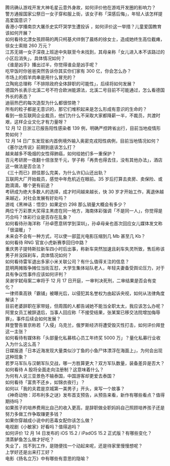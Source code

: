腾讯确认游戏开发大神毛星云意外身故，如何评价他在游戏开发圈的影响力？  
警方通报国家公祭日一女子穿和服上街，该女子称「深感后悔」，年轻人该怎样提高爱国意识？  
香港小学播南京大屠杀史实吓哭学生遭投诉 ，如何评价这一举措？儿童爱国教育该如何开展？  
如何看待北漂女孩顾萌的两只柯基犬绊倒了晨练的徐女士，造成她终生高位截瘫，徐女士索赔 260 万元？  
江苏无锡一女子深夜上班途中失联至今未找到，其母亲称「女儿进入本不该路过的小区后消失」，具体情况如何？  
《谁是凶手》播出过半，你觉得谁会是凶手呢？  
吃早饭时你爸爸突然告诉你其实你们家有 300 亿，你会怎么办？  
市场上的假羊肉串是用什么冒充的？  
立陶宛总理称「不排除政府全体辞职的可能性」，后续将如何发展？  
德国外长表示北溪二号不符合欧洲能源法，北溪二号目前不可能通过，怎么看德国外长的表态？  
迪丽热巴的每次造型为什么都很惊艳？  
所有的粒子都是无意识的，那它们堆积起来是怎么形成有意识的生命的？  
看到一些互联网企业裁员，他们为什么不采取大家都降薪一半，不裁员，共渡时艰，这样企业文化才有力量呀？  
12 月 12 日浙江已报告阳性感染者 139 例，明确严控跨省出行，目前当地疫情形势如何？  
12 月 14 日广东发现省内首例境外输入奥密克戎阳性病例，目前当地情况如何？  
《塞尔达传说》前期到底该怎么打？  
越来越多不吸烟的女性得肺癌，如何给她们多一重保护？  
百元考研房一夜翻十倍涨至千元，学子称「再贵也得去住，没有其他办法」，酒店这一做法是否合法？  
《三十而已》顾佳那么完美，为什么许幻山还出轨？  
互联网大厂开始裁员，感觉中年危机近在眼前。35 岁后打算去卖房、卖保险、或跑滴滴，哪个更有前途？  
考研成为绝大多数人的选择，成才时间越来越长，快 30 岁才开始工作，离退休越来越近，对社会发展有好处吗？  
游戏《黑神话：悟空》如果定价 298 那么销量大概会有多少？  
两位千万彩票大奖得主黑痣在同一地方，海南体彩强调「不是同一人」，你觉得是巧合吗？体彩行业是否存在乱象？  
如何看待孙海洋称「孙卓愿意转学到深圳」，孙卓母亲也首次回应女儿媒体发文称「很温暖」？  
未来会不会有一种方式，可以使一部蓝光电影压缩到几 Mb 甚至几 Kb？  
如何看待 RNG 官宣小虎新赛季回归中路？  
重庆男子提特斯拉新车四小时后出事，称新车突然加速且刹车失灵所致，售后称该男子并没踩刹车，具体情况如何？  
如何看待雷军退出多家小米关联公司？有什么值得关注的信息？  
昆明两摊贩争摊位当街互怼，大学生集体站队老人，年轻夫妻备受舆论压力，对于具有争议性事件应该如何评判？  
吴谢宇弑母案二审将于 12 月 17 日开庭，一审判决死刑，二审结果是否会有变化？  
一律师乘高铁「霸铺」被曝光后，以侵犯其名誉权为由起诉央视，如何从法律角度解读？  
目前老婆辞职在家带娃，但周围的人都告诫她不能当全职太太，我应该怎么办呢？  
阿里女员工被辞退后，当事人回应称「不接受结果，张某案已移交法院增加侮辱罪」，事件后续会如何发展？  
拜登警告普京称若「入侵」乌克兰，俄罗斯经济将遭受毁灭性打击，如何评价拜登这一主张？  
如何看待有媒体称「头部量化私募核心员工年终奖 5000 万」？量化私募行业收入为什么这么高？  
日媒报道「日本近海发现大量类似沙丁鱼的小鱼尸体漂浮在海面上」，为何会出现这种现象？  
若罗马军队与汉朝军队交战，哪一方胜算更大？双方军队数量，装备差异是否大？  
如何看待 A 股将全面走向注册制？这意味着什么？  
为何有人说三亚景色不输泰国，中国游客却更爱去泰国？  
如何看待「富贵不还乡，如锦衣夜行」？  
如何以「我的夫君是京城第一美男子」开头，来写一个故事？  
《神奇动物：邓布利多之谜》发布首支预告，从预告来看，新作有哪些看点？值得期待吗？  
如果孩子的培养费用比自己的收入更高，是辞职做全职妈妈自己照顾培养孩子还是努力多做工作争取赚更多钱？  
如果你穿越成小说中的恶毒女配你该怎么做？  
电视剧《小敏家》好看吗？值得追吗？  
如何评价 12 月 14 日发布的 iOS 15.2 / iPadOS 15.2 正式版？有哪些变化？  
清蒸鲈鱼怎么做才好吃？  
失业了，找不到工作，是随便找一个动起来呢，还是待家里慢慢想呢？  
上学好还是出来打工好？  
电影《扬名立万》中有哪些有意思的隐喻？  

